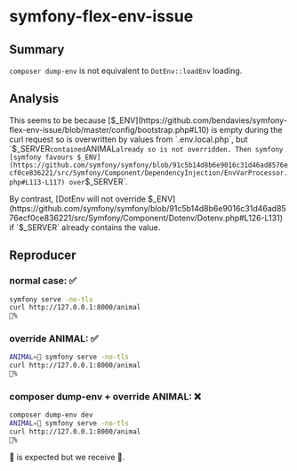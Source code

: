 # symfony-flex-env-issue

## Summary

`composer dump-env` is not equivalent to `DotEnv::loadEnv` loading.

## Analysis 

This seems to be because [$_ENV](https://github.com/bendavies/symfony-flex-env-issue/blob/master/config/bootstrap.php#L10) is empty during the curl request so is overwritten by values from `.env.local.php`, but `$_SERVER` contained `ANIMAL` already so is not overridden.
Then symfony [symfony favours $_ENV](https://github.com/symfony/symfony/blob/91c5b14d8b6e9016c31d46ad8576ecf0ce836221/src/Symfony/Component/DependencyInjection/EnvVarProcessor.php#L113-L117) over `$_SERVER`.

By contrast, [DotEnv will not override $_ENV](https://github.com/symfony/symfony/blob/91c5b14d8b6e9016c31d46ad8576ecf0ce836221/src/Symfony/Component/Dotenv/Dotenv.php#L126-L131) if `$_SERVER` already contains the value.

## Reproducer

### normal case: ✅
```bash
symfony serve -no-tls
curl http://127.0.0.1:8000/animal
🐍%
```

### override ANIMAL: ✅
```bash
ANIMAL=🦍 symfony serve -no-tls
curl http://127.0.0.1:8000/animal
🦍%
```


### composer dump-env + override ANIMAL: ❌
```bash
composer dump-env dev
ANIMAL=🦍 symfony serve -no-tls
curl http://127.0.0.1:8000/animal
🐍%
```

🦍 is expected but we receive 🐍.
